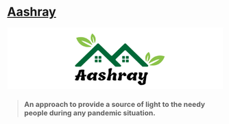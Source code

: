 [<h1>Aashray</h1>](https://github.com/adarshnagrikar14/Aashray/)
![Alt Text](https://github.com/adarshnagrikar14/Aashray/blob/main/assets/images/splash_logo.png)

> <h3>An approach to provide a source of light to the needy people during any pandemic situation.</h3>

